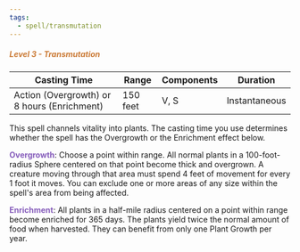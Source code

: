 ```yaml
---
tags:
  - spell/transmutation
---
```

##### *<span style="color:rgb(203, 123, 55)">Level 3 - Transmutation</span>*

| Casting Time                                | Range    | Components | Duration      |
| ------------------------------------------- | -------- | ---------- | ------------- |
| Action (Overgrowth) or 8 hours (Enrichment) | 150 feet | V, S       | Instantaneous |

This spell channels vitality into plants. The casting time you use determines whether the spell has the Overgrowth or the Enrichment effect below.  

**<span style="color:rgb(134, 93, 187)">Overgrowth</span>**: Choose a point within range. All normal plants in a 100-foot-radius Sphere centered on that point become thick and overgrown. A creature moving through that area must spend 4 feet of movement for every 1 foot it moves. You can exclude one or more areas of any size within the spell's area from being affected.  

**<span style="color:rgb(134, 93, 187)">Enrichment</span>**: All plants in a half-mile radius centered on a point within range become enriched for 365 days. The plants yield twice the normal amount of food when harvested. They can benefit from only one Plant Growth per year.
